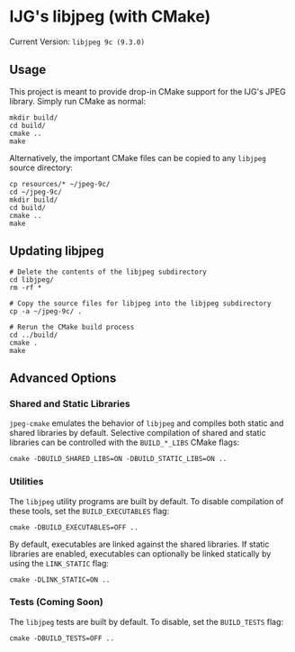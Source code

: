 # IJG's libjpeg (with CMake)
Current Version: `libjpeg 9c (9.3.0)`

## Usage
This project is meant to provide drop-in CMake support for the IJG's JPEG
library. Simply run CMake as normal:

```Shell
mkdir build/
cd build/
cmake ..
make
```

Alternatively, the important CMake files can be copied to any `libjpeg`
source directory:
```Shell
cp resources/* ~/jpeg-9c/
cd ~/jpeg-9c/
mkdir build/
cd build/
cmake ..
make
```

## Updating libjpeg
```Shell
# Delete the contents of the libjpeg subdirectory
cd libjpeg/
rm -rf *

# Copy the source files for libjpeg into the libjpeg subdirectory
cp -a ~/jpeg-9c/ .

# Rerun the CMake build process
cd ../build/
cmake .
make
```

## Advanced Options
### Shared and Static Libraries
`jpeg-cmake` emulates the behavior of `libjpeg` and compiles both static and
shared libraries by default. Selective compilation of shared and static
libraries can be controlled with the `BUILD_*_LIBS` CMake flags:

```Shell
cmake -DBUILD_SHARED_LIBS=ON -DBUILD_STATIC_LIBS=ON ..
```

### Utilities
The `libjpeg` utility programs are built by default. To disable compilation of
these tools, set the `BUILD_EXECUTABLES` flag:
```Shell
cmake -DBUILD_EXECUTABLES=OFF ..
```

By default, executables are linked against the shared libraries. If
static libraries are enabled, executables can optionally be linked statically
by using the `LINK_STATIC` flag:
```Shell
cmake -DLINK_STATIC=ON ..
```

### Tests (Coming Soon)
The `libjpeg` tests are built by default. To disable, set the
`BUILD_TESTS` flag:
```Shell
cmake -DBUILD_TESTS=OFF ..
```
